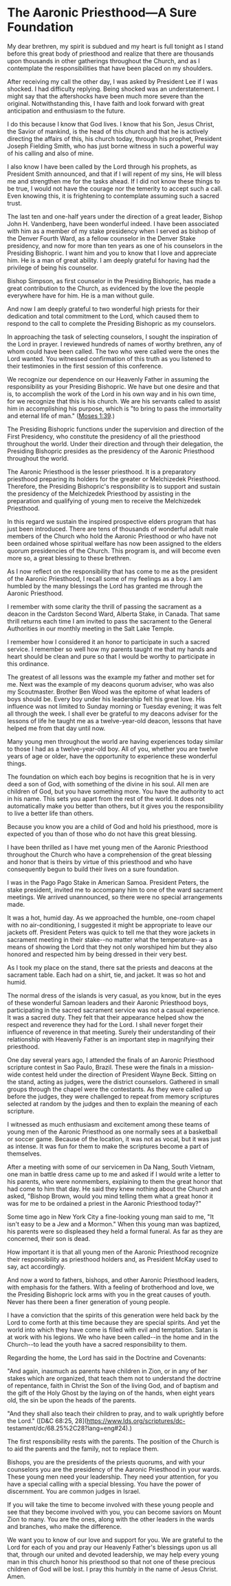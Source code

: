 # The Aaronic Priesthood—A Sure Foundation

My dear brethren, my spirit is subdued and my heart is full tonight as I stand
before this great body of priesthood and realize that there are thousands upon
thousands in other gatherings throughout the Church, and as I contemplate the
responsibilities that have been placed on my shoulders.

After receiving my call the other day, I was asked by President Lee if I was
shocked. I had difficulty replying. Being shocked was an understatement. I
might say that the aftershocks have been much more severe than the original.
Notwithstanding this, I have faith and look forward with great anticipation
and enthusiasm to the future.

I do this because I know that God lives. I know that his Son, Jesus Christ,
the Savior of mankind, is the head of this church and that he is actively
directing the affairs of this, his church today, through his prophet,
President Joseph Fielding Smith, who has just borne witness in such a powerful
way of his calling and also of mine.

I also know I have been called by the Lord through his prophets, as President
Smith announced, and that if I will repent of my sins, He will bless me and
strengthen me for the tasks ahead. If I did not know these things to be true,
I would not have the courage nor the temerity to accept such a call. Even
knowing this, it is frightening to contemplate assuming such a sacred trust.

The last ten and one-half years under the direction of a great leader, Bishop
John H. Vandenberg, have been wonderful indeed. I have been associated with
him as a member of my stake presidency when I served as bishop of the Denver
Fourth Ward, as a fellow counselor in the Denver Stake presidency, and now for
more than ten years as one of his counselors in the Presiding Bishopric. I
want him and you to know that I love and appreciate him. He is a man of great
ability. I am deeply grateful for having had the privilege of being his
counselor.

Bishop Simpson, as first counselor in the Presiding Bishopric, has made a
great contribution to the Church, as evidenced by the love the people
everywhere have for him. He is a man without guile.

And now I am deeply grateful to two wonderful high priests for their
dedication and total commitment to the Lord, which caused them to respond to
the call to complete the Presiding Bishopric as my counselors.

In approaching the task of selecting counselors, I sought the inspiration of
the Lord in prayer. I reviewed hundreds of names of worthy brethren, any of
whom could have been called. The two who were called were the ones the Lord
wanted. You witnessed confirmation of this truth as you listened to their
testimonies in the first session of this conference.

We recognize our dependence on our Heavenly Father in assuming the
responsibility as your Presiding Bishopric. We have but one desire and that
is, to accomplish the work of the Lord in his own way and in his own time, for
we recognize that this is his church. We are his servants called to assist him
in accomplishing his purpose, which is "to bring to pass the immortality and
eternal life of man." ([Moses
1:39](https://www.lds.org/scriptures/pgp/moses/1.39?lang=eng#38).)

The Presiding Bishopric functions under the supervision and direction of the
First Presidency, who constitute the presidency of all the priesthood
throughout the world. Under their direction and through their delegation, the
Presiding Bishopric presides as the presidency of the Aaronic Priesthood
throughout the world.

The Aaronic Priesthood is the lesser priesthood. It is a preparatory
priesthood preparing its holders for the greater or Melchizedek Priesthood.
Therefore, the Presiding Bishopric's responsibility is to support and sustain
the presidency of the Melchizedek Priesthood by assisting in the preparation
and qualifying of young men to receive the Melchizedek Priesthood.

In this regard we sustain the inspired prospective elders program that has
just been introduced. There are tens of thousands of wonderful adult male
members of the Church who hold the Aaronic Priesthood or who have not been
ordained whose spiritual welfare has now been assigned to the elders quorum
presidencies of the Church. This program is, and will become even more so, a
great blessing to these brethren.

As I now reflect on the responsibility that has come to me as the president of
the Aaronic Priesthood, I recall some of my feelings as a boy. I am humbled by
the many blessings the Lord has granted me through the Aaronic Priesthood.

I remember with some clarity the thrill of passing the sacrament as a deacon
in the Cardston Second Ward, Alberta Stake, in Canada. That same thrill
returns each time I am invited to pass the sacrament to the General
Authorities in our monthly meeting in the Salt Lake Temple.

I remember how I considered it an honor to participate in such a sacred
service. I remember so well how my parents taught me that my hands and heart
should be clean and pure so that I would be worthy to participate in this
ordinance.

The greatest of all lessons was the example my father and mother set for me.
Next was the example of my deacons quorum adviser, who was also my
Scoutmaster. Brother Ben Wood was the epitome of what leaders of boys should
be. Every boy under his leadership felt his great love. His influence was not
limited to Sunday morning or Tuesday evening; it was felt all through the
week. I shall ever be grateful to my deacons adviser for the lessons of life
he taught me as a twelve-year-old deacon, lessons that have helped me from
that day until now.

Many young men throughout the world are having experiences today similar to
those I had as a twelve-year-old boy. All of you, whether you are twelve years
of age or older, have the opportunity to experience these wonderful things.

The foundation on which each boy begins is recognition that he is in very deed
a son of God, with something of the divine in his soul. All men are children
of God, but you have something more. You have the authority to act in his
name. This sets you apart from the rest of the world. It does not
automatically make you better than others, but it gives you the responsibility
to live a better life than others.

Because you know you are a child of God and hold his priesthood, more is
expected of you than of those who do not have this great blessing.

I have been thrilled as I have met young men of the Aaronic Priesthood
throughout the Church who have a comprehension of the great blessing and honor
that is theirs by virtue of this priesthood and who have consequently begun to
build their lives on a sure foundation.

I was in the Pago Pago Stake in American Samoa. President Peters, the stake
president, invited me to accompany him to one of the ward sacrament meetings.
We arrived unannounced, so there were no special arrangements made.

It was a hot, humid day. As we approached the humble, one-room chapel with no
air-conditioning, I suggested it might be appropriate to leave our jackets
off. President Peters was quick to tell me that they wore jackets in sacrament
meeting in their stake--no matter what the temperature--as a means of showing
the Lord that they not only worshiped him but they also honored and respected
him by being dressed in their very best.

As I took my place on the stand, there sat the priests and deacons at the
sacrament table. Each had on a shirt, tie, and jacket. It was so hot and
humid.

The normal dress of the islands is very casual, as you know, but in the eyes
of these wonderful Samoan leaders and their Aaronic Priesthood boys,
participating in the sacred sacrament service was not a casual experience. It
was a sacred duty. They felt that their appearance helped show the respect and
reverence they had for the Lord. I shall never forget their influence of
reverence in that meeting. Surely their understanding of their relationship
with Heavenly Father is an important step in magnifying their priesthood.

One day several years ago, I attended the finals of an Aaronic Priesthood
scripture contest in Sao Paulo, Brazil. These were the finals in a mission-
wide contest held under the direction of President Wayne Beck. Sitting on the
stand, acting as judges, were the district counselors. Gathered in small
groups through the chapel were the contestants. As they were called up before
the judges, they were challenged to repeat from memory scriptures selected at
random by the judges and then to explain the meaning of each scripture.

I witnessed as much enthusiasm and excitement among these teams of young men
of the Aaronic Priesthood as one normally sees at a basketball or soccer game.
Because of the location, it was not as vocal, but it was just as intense. It
was fun for them to make the scriptures become a part of themselves.

After a meeting with some of our servicemen in Da Nang, South Vietnam, one man
in battle dress came up to me and asked if I would write a letter to his
parents, who were nonmembers, explaining to them the great honor that had come
to him that day. He said they knew nothing about the Church and asked, "Bishop
Brown, would you mind telling them what a great honor it was for me to be
ordained a priest in the Aaronic Priesthood today?"

Some time ago in New York City a fine-looking young man said to me, "It isn't
easy to be a Jew and a Mormon." When this young man was baptized, his parents
were so displeased they held a formal funeral. As far as they are concerned,
their son is dead.

How important it is that all young men of the Aaronic Priesthood recognize
their responsibility as priesthood holders and, as President McKay used to
say, act accordingly.

And now a word to fathers, bishops, and other Aaronic Priesthood leaders, with
emphasis for the fathers. With a feeling of brotherhood and love, we the
Presiding Bishopric lock arms with you in the great causes of youth. Never has
there been a finer generation of young people.

I have a conviction that the spirits of this generation were held back by the
Lord to come forth at this time because they are special spirits. And yet the
world into which they have come is filled with evil and temptation. Satan is
at work with his legions. We who have been called--in the home and in the
Church--to lead the youth have a sacred responsibility to them.

Regarding the home, the Lord has said in the Doctrine and Covenants:

"And again, inasmuch as parents have children in Zion, or in any of her stakes
which are organized, that teach them not to understand the doctrine of
repentance, faith in Christ the Son of the living God, and of baptism and the
gift of the Holy Ghost by the laying on of the hands, when eight years old,
the sin be upon the heads of the parents.

"And they shall also teach their children to pray, and to walk uprightly
before the Lord." ([D&amp;C 68:25, 28](https://www.lds.org/scriptures/dc-
testament/dc/68.25%2C28?lang=eng#24).)

The first responsibility rests with the parents. The position of the Church is
to aid the parents and the family, not to replace them.

Bishops, you are the presidents of the priests quorums, and with your
counselors you are the presidency of the Aaronic Priesthood in your wards.
These young men need your leadership. They need your attention, for you have a
special calling with a special blessing. You have the power of discernment.
You are common judges in Israel.

If you will take the time to become involved with these young people and see
that they become involved with you, you can become saviors on Mount Zion to
many. You are the ones, along with the other leaders in the wards and
branches, who make the difference.

We want you to know of our love and support for you. We are grateful to the
Lord for each of you and pray our Heavenly Father's blessings upon us all
that, through our united and devoted leadership, we may help every young man
in this church honor his priesthood so that not one of these precious children
of God will be lost. I pray this humbly in the name of Jesus Christ. Amen.

